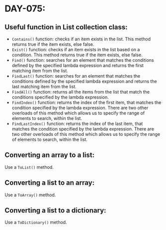 # DAY-075:

## Useful function in List collection class:

- `Contains()` function: checks if an item exists in the list. This method returns true if the item exists, else false.
- `Exist()` function: checks if an item exists in the list based on a condition. This method returns true if the item exists, else false.
- `Find()` function: searches for an element that matches the conditions defined by the specified lambda expression and returns the first matching item from the list.
- `FindLast()` function: searches for an element that matches the conditions defined by the specified lambda expression and returns the last matching item from the list.
- `FindAll()` function: returns all the items from the list that match the conditions specified by the lambda expression.
- `FindIndex()` function: returns the index of the first item, that matches the condition specified by the lambda expression. There are two other overloads of this method which allows us to specify the range of elements to search, within the list.
- `FindLastIndex()` function: returns the index of the last item, that matches the condition specified by the lambda expression. There are two other overloads of this method which allows us to specify the range of elements to search, within the list.

## Converting an array to a list: 

Use a `ToList()` method.

## Converting a list to an array: 

Use a `ToArray()` method.

## Converting a list to a dictionary: 

Use a `ToDictionary()` method.